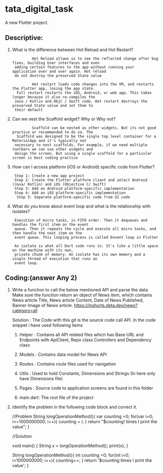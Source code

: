 # tata_digital_task

A new Flutter project.

## Descriptive:

1. What is the difference between Hot Reload and Hot Restart?

                Hot Reload allows us to see the reflected change after bug fixes, building User interfaces and even 
        adding certain features to the app without running your application over and over again. Hot reload 
        do not destroy the preserved State value
   
                Hot restart loads code changes into the VM, and restarts the Flutter app, losing the app state. 
         Full restart restarts the iOS, Android, or web app. This takes longer because it also re-compiles the 
        Java / Kotlin and ObjC / Swift code. Hot restart destroys the preserved State value and set them to 
        their default

2. Can we nest the Scaffold widget? Why or Why not?

                Scaffold can be nested as other widgets. But its not good practice or recommended to do so. The 
         Scaffold was designed to be the single top level container for a MaterialApp and it's typically not 
        necessary to nest scaffolds. For example, if we need multiple toolbars we can use other widgets and 
        design the screen. But using a single scaffold for a particular screen is best coding practice
   
3. How can I access platform (iOS or Android) specific code from Flutter?

        Step 1: Create a new app project
        Step 2: Create the Flutter platform client and select Android (Java/ Kotlin) and iOS (Objective C/ Swift)
        Step 3: Add an Android platform-specific implementation
        Step 4: Add an iOS platform-specific implementation
         Step 5: Separate platform-specific code from UI code
   
4. What do you know about event loop and what is the relationship with isolates?

        Execution of micro tasks, in FIFO order. Then it dequeues and handles the first item on the event 
        queue. Then it repeats the cycle and execute all micro tasks, and then handle the next item on the 
        event queue. This looping process is called Envent loop in Flutter
   
        An isolate is what all Dart code runs in. It's like a little space on the machine with its own, 
        private chunk of memory. An isolate has its own memory and a single thread of execution that runs an 
        event loop.

## Coding:(answer Any 2)

1. Write a function to call the below mentioned API and parse the data. Make sure the function return an 
   object of News item, which contains News article Title, News article Content, Date of News Published, 
   Banner Image of News article.
   https://inshorts.deta.dev/news?category=all
   
   Solution : 
      The Code with this git is the source code call API. In the code snippet i have used following items
   
      1. Helper : 
         Contains all API related files which has Base URL and Endpoints with ApiClient, Repo class 
         Controllers and Dependency class
         
      2. Models : 
         Contains data model for News API
         
      3. Routes :
         Contains route files used for navigation
         
      4. Utils :
         Used to hold Constants, Dimensions and Strings (In here only have Dimensions file)
         
      5. Pages :
         Source code to application screens are found in this folder
         
      6. main.dart:
         The root file of the project
         

3. Identify the problem in the following code block and correct it.

   //Problem
   String longOperationMethod(){
      var counting =0;
      for(var i=0; i<=1000000000; i++){
         counting = i;
      }
      return "$counting! times I print the value";
   }

   //Solution

   void main() {
      String x = longOperationMethod();
      print(x);
   }
   
   String longOperationMethod(){
      int counting =0;
      for(int i=0; i<1000000000; i++){
         counting++;
      }
      return '$counting times I print the value';
   }

